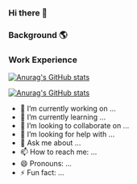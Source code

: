 ### Hi there 👋

### Background 🌎

### Work Experience

[![Anurag's GitHub stats](https://github-readme-stats.vercel.app/api?username=Carter-Boucher&theme=transparent)](https://github.com/anuraghazra/github-readme-stats)

[![Anurag's GitHub stats](https://github-readme-stats.vercel.app/api?username=Carter-Boucher&show_icons=true&theme=transparent)](https://github.com/anuraghazra/github-readme-stats)




- 🔭 I’m currently working on ...
- 🌱 I’m currently learning ...
- 👯 I’m looking to collaborate on ...
- 🤔 I’m looking for help with ...
- 💬 Ask me about ...
- 📫 How to reach me: ...
- 😄 Pronouns: ...
- ⚡ Fun fact: ...


